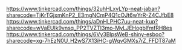 https://www.tinkercad.com/things/32uhHLxvLYp-neat-jaban?sharecode=TjKrTGjxmKnP2_E3mgNCmP4Q1cOJt6wYrR-Z4CJfbE8
https://www.tinkercad.com/things/aDnHLPHC7uu-neat-kup?sharecode=wVaEUIk9vnsq_PP2TVZTI3mo-MyLJEHogblfmfRH8es
https://www.tinkercad.com/things/6Vy3BlpsWeB-shiny-esboo?sharecode=xg-7hEzN0U_H2wS7X13iHC-gWqvGMXs7rZ_FFDT87aM

